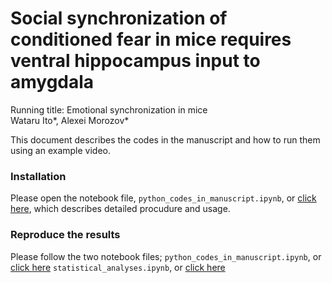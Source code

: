 # Social synchronization of conditioned fear in mice requires ventral hippocampus input to amygdala
Running title: Emotional synchronization in mice<BR>
Wataru Ito*, Alexei Morozov*

This document describes the codes in the manuscript and how to run them using an example video.
    
### Installation
Please open the notebook file, `python_codes_in_manuscript.ipynb`, or [click here](https://github.com/wataruito/Codes_in_Emotional_sync_Ito_et_al/blob/main/python_codes_in_manuscript.ipynb), which describes detailed procudure and usage.

### Reproduce the results
Please follow the two notebook files;
    `python_codes_in_manuscript.ipynb`, or [click here](https://github.com/wataruito/Codes_in_Emotional_sync_Ito_et_al/blob/main/python_codes_in_manuscript.ipynb)
    `statistical_analyses.ipynb`, or [click here](https://github.com/wataruito/Codes_in_Emotional_sync_Ito_et_al/blob/main/statistical_analyses.ipynb)
